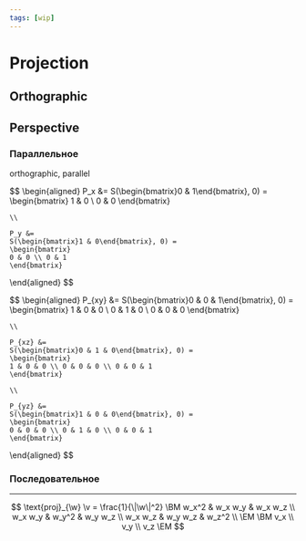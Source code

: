 ```yaml
---
tags: [wip]
---
```


# Projection

## Orthographic

## Perspective

### Параллельное

orthographic, parallel

$$
\begin{aligned}
	P_x &=
	S(\begin{bmatrix}0 & 1\end{bmatrix}, 0) =
	\begin{bmatrix}
	1 & 0 \\ 0 & 0
	\end{bmatrix}

	\\

	P_y &=
	S(\begin{bmatrix}1 & 0\end{bmatrix}, 0) =
	\begin{bmatrix}
	0 & 0 \\ 0 & 1
	\end{bmatrix}
\end{aligned}
$$

$$
\begin{aligned}
	P_{xy} &=
	S(\begin{bmatrix}0 & 0 & 1\end{bmatrix}, 0) =
	\begin{bmatrix}
	1 & 0 & 0 \\ 0 & 1 & 0 \\ 0 & 0 & 0
	\end{bmatrix}

	\\

	P_{xz} &=
	S(\begin{bmatrix}0 & 1 & 0\end{bmatrix}, 0) =
	\begin{bmatrix}
	1 & 0 & 0 \\ 0 & 0 & 0 \\ 0 & 0 & 1
	\end{bmatrix}

	\\

	P_{yz} &=
	S(\begin{bmatrix}1 & 0 & 0\end{bmatrix}, 0) =
	\begin{bmatrix}
	0 & 0 & 0 \\ 0 & 1 & 0 \\ 0 & 0 & 1
	\end{bmatrix}
\end{aligned}
$$

### Последовательное

---

$$
\text{proj}_{\w} \v =
\frac{1}{\|\w\|^2}
\BM
	w_x^2 & w_x w_y & w_x w_z \\
	w_x w_y & w_y^2 & w_y w_z \\
	w_x w_z & w_y w_z & w_z^2 \\
\EM
\BM
	v_x \\ v_y \\ v_z
\EM
$$

<!--
https://people.cs.clemson.edu/~dhouse/courses/405/notes/projections.pdf
-->
